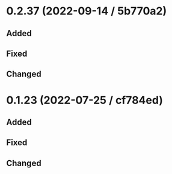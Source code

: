 # 0.2.37 (2022-09-14 / 5b770a2)

## Added

## Fixed

## Changed

# 0.1.23 (2022-07-25 / cf784ed)

## Added

## Fixed

## Changed